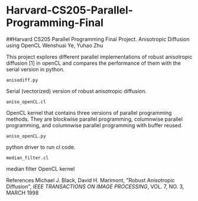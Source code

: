# Harvard-CS205-Parallel-Programming-Final
##Harvard CS205 Parallel Programming Final Project. Anisotropic Diffusion using OpenCL
Wenshuai Ye, Yuhao Zhu

This project explores different parallel implementations of robust anisotropic diffusion [1] in openCL and compares the performance of them with the serial version in python.

```
anisodiff.py
```
Serial (vectorized) version of robust anisotropic diffusion.

```
aniso_openCL.cl
```
OpenCL kernel that contains three versions of parallel programming methods. They are blockwise parallel programming, columnwise parallel programming, and columnwise parallel programming with buffer reused.

```
aniso_openCL.py
```
python driver to run cl code.

```
median_filter.cl
```
median filter OpenCL kernel


References
Michael J. Black, David H. Marimont, "Robust Anisotropic Diffusion", *IEEE TRANSACTIONS ON IMAGE PROCESSING*, VOL. 7, NO. 3, MARCH 1998
